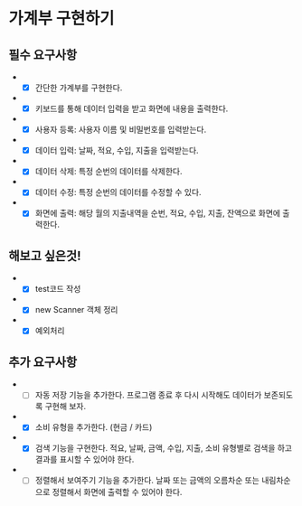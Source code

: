 # 가계부 구현하기
## 필수 요구사항
  - -[x] 간단한 가계부를 구현한다.
  - -[x] 키보드를 통해 데이터 입력을 받고 화면에 내용을 출력한다.
  - -[x] 사용자 등록: 사용자 이름 및 비밀번호를 입력받는다.
  - -[x] 데이터 입력: 날짜, 적요, 수입, 지출을 입력받는다.
  - -[x] 데이터 삭제: 특정 순번의 데이터를 삭제한다.
  - -[x] 데이터 수정: 특정 순번의 데이터를 수정할 수 있다.
  - -[x] 화면에 출력: 해당 월의 지출내역을 순번, 적요, 수입, 지출, 잔액으로 화면에 출력한다.

## 해보고 싶은것!
  - -[x] test코드 작성
  - -[x] new Scanner 객체 정리
  - -[x] 예외처리

## 추가 요구사항
  - -[ ] 자동 저장 기능을 추가한다. 프로그램 종료 후 다시 시작해도 데이터가 보존되도록 구현해 보자.
  - -[X] 소비 유형을 추가한다. (현금 / 카드)
  - -[X] 검색 기능을 구현한다. 적요, 날짜, 금액, 수입, 지출, 소비 유형별로 검색을 하고 결과를 표시할 수 있어야 한다.
  - -[ ] 정렬해서 보여주기 기능을 추가한다. 날짜 또는 금액의 오름차순 또는 내림차순으로 정렬해서 화면에 출력할 수 있어야 한다.
